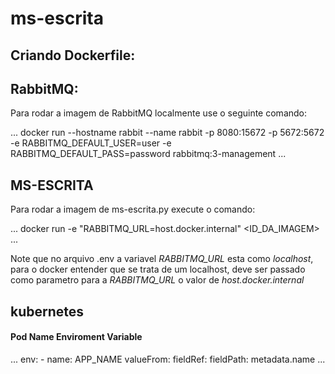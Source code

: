 # ms-escrita

## Criando Dockerfile:


## RabbitMQ:

Para rodar a imagem de RabbitMQ localmente use o seguinte comando:

...
docker run --hostname rabbit --name rabbit -p 8080:15672 -p 5672:5672 -e RABBITMQ_DEFAULT_USER=user -e RABBITMQ_DEFAULT_PASS=password rabbitmq:3-management
...

## MS-ESCRITA

Para rodar a imagem de ms-escrita.py execute o comando:

...
docker run -e "RABBITMQ_URL=host.docker.internal" <ID_DA_IMAGEM>
...

Note que no arquivo .env a variavel *RABBITMQ_URL* esta como *localhost*, para o docker  entender que se trata de um localhost, deve ser passado como parametro para a *RABBITMQ_URL* o valor de *host.docker.internal*

## kubernetes

#### Pod Name Enviroment Variable

...
    env:
        - name: APP_NAME
        valueFrom:
            fieldRef:
                fieldPath: metadata.name
 ...